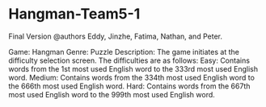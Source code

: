 # Hangman-Team5-1
Final Version
@authors Eddy, Jinzhe, Fatima, Nathan, and Peter.

Game: Hangman
Genre: Puzzle
Description:
The game initiates at the difficulty selection screen. The difficulties are as follows:
  Easy:
    Contains words from the 1st most used English word to the 333rd most used English word.
  Medium:
    Contains words from the 334th most used English word to the 666th most used English word.
  Hard:
    Contains words from the 667th most used English word to the 999th most used English word.
